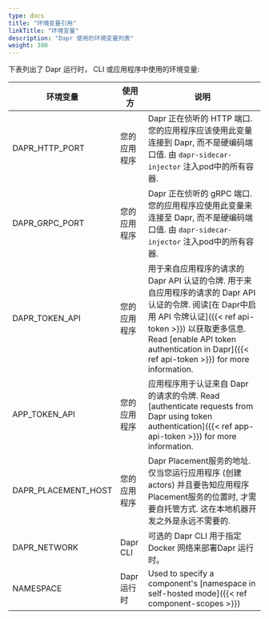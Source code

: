 ```yaml
---
type: docs
title: "环境变量引用"
linkTitle: "环境变量"
description: "Dapr 使用的环境变量列表"
weight: 300
---
```


下表列出了 Dapr 运行时， CLI 或应用程序中使用的环境变量:

| 环境变量                  | 使用方      | 说明                                                                                                                                                                                                           |
| --------------------- | -------- | ------------------------------------------------------------------------------------------------------------------------------------------------------------------------------------------------------------ |
| DAPR_HTTP_PORT      | 您的应用程序   | Dapr 正在侦听的 HTTP 端口. 您的应用程序应该使用此变量连接到 Dapr, 而不是硬编码端口值. 由 `dapr-sidecar-injector` 注入pod中的所有容器.                                                                                                                 |
| DAPR_GRPC_PORT      | 您的应用程序   | Dapr 正在侦听的 gRPC 端口. 您的应用程序应使用此变量来连接至 Dapr, 而不是硬编码端口值. 由 `dapr-sidecar-injector` 注入pod中的所有容器.                                                                                                                 |
| DAPR_TOKEN_API      | 您的应用程序   | 用于来自应用程序的请求的 Dapr API 认证的令牌. 用于来自应用程序的请求的 Dapr API 认证的令牌. 阅读[在 Dapr中启用 API 令牌认证]({{< ref api-token >}}) 以获取更多信息. Read [enable API token authentication in Dapr]({{< ref api-token >}}) for more information. |
| APP_TOKEN_API       | 您的应用程序   | 应用程序用于认证来自 Dapr 的请求的令牌. Read [authenticate requests from Dapr using token authentication]({{< ref app-api-token >}}) for more information.                                                                   |
| DAPR_PLACEMENT_HOST | 您的应用程序   | Dapr Placement服务的地址. 仅当您运行应用程序 (创建actors) 并且要告知应用程序Placement服务的位置时, 才需要自托管方式. 这在本地机器开发之外是永远不需要的.                                                                                                             |
| DAPR_NETWORK          | Dapr CLI | 可选的 Dapr CLI 用于指定 Docker 网络来部署Dapr 运行时。                                                                                                                                                                      |
| NAMESPACE             | Dapr 运行时 | Used to specify a component's [namespace in self-hosted mode]({{< ref component-scopes >}})                                                                                                                  |
